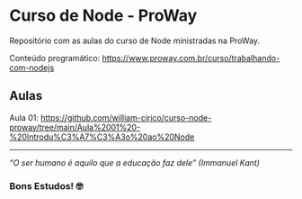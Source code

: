# Curso de Node - ProWay
Repositório com as aulas do curso de Node ministradas na ProWay.

Conteúdo programático: https://www.proway.com.br/curso/trabalhando-com-nodejs

## Aulas
Aula 01: https://github.com/william-cirico/curso-node-proway/tree/main/Aula%2001%20-%20Introdu%C3%A7%C3%A3o%20ao%20Node
<hr />

*“O ser humano é aquilo que a educação faz dele” (Immanuel Kant)*

### Bons Estudos! 🤓
